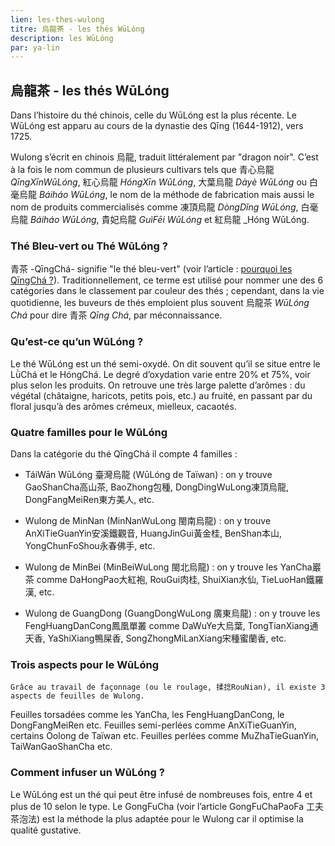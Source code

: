 ```yaml
---
lien: les-thes-wulong
titre: 烏龍茶 - les thés WūLóng
description: les WūLóng
par: ya-lin
---
```


## 烏龍茶 - les thés WūLóng

Dans l’histoire du thé chinois, celle du WūLóng est la plus récente. Le WūLóng est apparu au cours de la dynastie des Qīng (1644-1912), vers 1725.
 
Wulong s’écrit en chinois 烏龍, traduit littéralement par "dragon noir". C’est à la fois le nom commun de plusieurs cultivars tels que 青心烏龍 _QīngXīnWūLóng_, 紅心烏龍 _HóngXīn WūLóng_, 大葉烏龍 _Dàyè WūLóng_ ou 白毫烏龍 _Báiháo WūLóng_, le nom de la méthode de fabrication mais aussi le nom de produits commercialisés comme 凍頂烏龍 _DòngDǐng WūLóng_, 白毫烏龍 _Báiháo WūLóng_, 貴妃烏龍 _GuìFēi WūLóng_ et 紅烏龍 _Hóng WūLóng.

### Thé Bleu-vert ou Thé WūLóng ?

青茶 -QīngChá- signifie "le thé bleu-vert" (voir l’article : [pourquoi les QīngChá ?](-)). Traditionnellement, ce terme est utilisé pour nommer une des 6 catégories dans le classement par couleur des thés ; cependant, dans la vie quotidienne, les buveurs de thés emploient plus souvent 烏龍茶 _WūLóng Chá_ pour dire 青茶 _Qīng Chá_, par méconnaissance.

### Qu’est-ce qu’un WūLóng ?

Le thé WūLóng est un thé semi-oxydé. On dit souvent qu’il se situe entre le LǜChá et le HóngChá. Le degré d’oxydation varie entre 20% et 75%, voir plus selon les produits. On retrouve une très large palette d’arômes : du végétal (châtaigne, haricots, petits pois, etc.) au fruité, en passant par du floral jusqu’à des arômes crémeux, mielleux, cacaotés.

### Quatre familles pour le WūLóng

Dans la catégorie du thé QīngChá il compte 4 familles :

- TáiWān WūLóng 臺灣烏龍 (WūLóng de Taïwan) : on y trouve GaoShanCha高山茶, BaoZhong包種, DongDingWuLong凍頂烏龍, DongFangMeiRen東方美人, etc.

- Wulong de MinNan (MinNanWuLong 閩南烏龍) : on y trouve AnXiTieGuanYin安溪鐵觀音, HuangJinGui黃金桂, BenShan本山, YongChunFoShou永春佛手, etc.

- Wulong de MinBei (MinBeiWuLong 閩北烏龍) : on y trouve les YanCha巖茶 comme DaHongPao大紅袍, RouGui肉桂, ShuiXian水仙, TieLuoHan鐵羅漢, etc.

- Wulong de GuangDong (GuangDongWuLong 廣東烏龍) : on y trouve les FengHuangDanCong鳳凰單叢 comme DaWuYe大烏葉, TongTianXiang通天香, YaShiXiang鴨屎香, SongZhongMiLanXiang宋種蜜蘭香, etc.

### Trois aspects pour le WūLóng

    Grâce au travail de façonnage (ou le roulage, 揉捻RouNian), il existe 3 aspects de feuilles de Wulong. 

Feuilles torsadées comme les YanCha, les FengHuangDanCong, le DongFangMeiRen etc.
Feuilles semi-perlées comme AnXiTieGuanYin, certains Oolong de Taïwan etc.
Feuilles perlées comme MuZhaTieGuanYin, TaiWanGaoShanCha etc.
      
### Comment infuser un WūLóng ?

Le WūLóng est un thé qui peut être infusé de nombreuses fois, entre 4 et plus de 10 selon le type. Le GongFuCha (voir l’article GongFuChaPaoFa 工夫茶泡法) est la méthode la plus adaptée pour le Wulong car il optimise la qualité gustative. 
